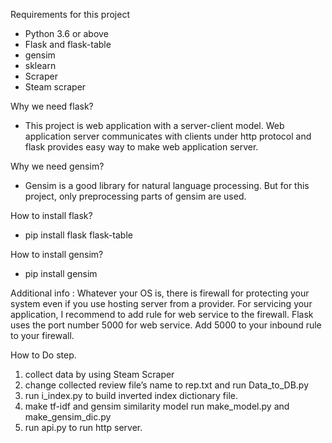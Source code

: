 Requirements for this project
- Python 3.6 or above
- Flask and flask-table
- gensim
- sklearn
- Scraper
- Steam scraper 

Why we need flask?
- This project is web application with a server-client model. Web application server communicates with clients under http protocol and flask provides easy way to make web application server.

Why we need gensim?
- Gensim is a good library for natural language processing. But for this project, only preprocessing parts of gensim are used.

How to install flask?
- pip install flask flask-table

How to install gensim?
- pip install gensim

Additional info :
Whatever your OS is, there is firewall for protecting your system even if you use hosting server from a provider. For servicing your application, I recommend to add rule for web service to the firewall. Flask uses the port number 5000 for web service. Add 5000 to your inbound rule to your firewall.

How to Do step.
 1.	collect data by using Steam Scraper
 2.	change collected review file’s name to rep.txt and run Data_to_DB.py
 3.	run i_index.py to build inverted index dictionary file.
 4. make tf-idf and gensim similarity model run make_model.py and make_gensim_dic.py
 4.	run api.py to run http server.
